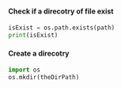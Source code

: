 
#### Check if a direcotry of file exist
```python
isExist = os.path.exists(path)
print(isExist)
```


#### Create a direcotry
```python
import os
os.mkdir(theDirPath)
```
